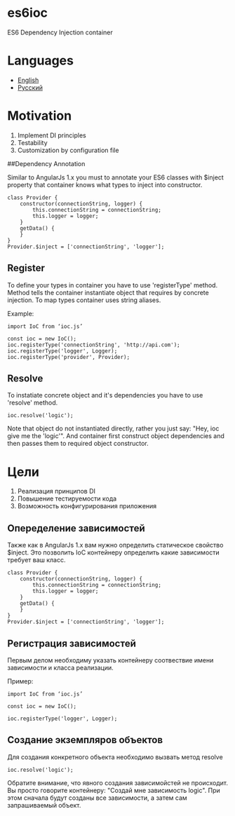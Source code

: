 # es6ioc
ES6 Dependency Injection container

# Languages

 * [English](#en)
 * [Русский](#ru)

# <a name="en"></a>Motivation

1. Implement DI principles
2. Testability
3. Customization by configuration file

##Dependency Annotation

Similar to AngularJs 1.x you must to annotate your ES6 classes with $inject property that container knows what types to
inject into constructor.
```
class Provider {
    constructor(connectionString, logger) {
        this.connectionString = connectionString;
        this.logger = logger;
    }
    getData() {
    }
}
Provider.$inject = ['connectionString', 'logger'];
```

## Register

To define your types in container you have to use 'registerType' method. Method tells the container instantiate object
that requires by concrete injection. To map types container uses string aliases.

Example:
```
import IoC from ‘ioc.js’

const ioc = new IoC();
ioc.registerType('connectionString', 'http://api.com');
ioc.registerType('logger', Logger);
ioc.registerType('provider', Provider);
```

## Resolve

To instatiate concrete object and it's dependencies you have to use 'resolve' method.

```
ioc.resolve('logic');
```
Note that object do not instantiated directly, rather you just say: "Hey, ioc give me the 'logic'". And container
first construct object dependencies and then passes them to required object constructor.

# <a name="ru"></a>Цели
  1. Реализация принципов DI
  2. Повышение тестируемости кода
  3. Возможность конфигурирования приложения

## Опеределение зависимостей

Также как в AngularJs 1.x вам нужно определить статическое свойство $inject.
Это позволить IoC контейнеру определить какие зависимости требует ваш класс.
```
class Provider {
    constructor(connectionString, logger) {
        this.connectionString = connectionString;
        this.logger = logger;
    }
    getData() {
    }
}
Provider.$inject = ['connectionString', 'logger'];
```

## Регистрация зависимостей

Первым делом необходиму указать контейнеру соотвествие имени зависимости и класса реализации.

Пример:
```
import IoC from ‘ioc.js’

const ioc = new IoC();

ioc.registerType('logger', Logger);
```

## Создание экземпляров объектов

Для создания конкретного объекта необходимо вызвать метод resolve
```
ioc.resolve('logic');
```
Обратите внимание, что явного создания зависимойстей не происходит. Вы просто говорите контейнеру: "Создай мне зависимость logic".
При этом сначала будут созданы все зависимости, а затем сам запрашиваемый объект.

